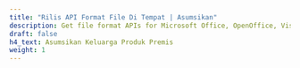 ```yaml
---
title: "Rilis API Format File Di Tempat | Asumsikan"
description: Get file format APIs for Microsoft Office, OpenOffice, Visio, Project, Publisher, Photoshop, AutoCAD, 3D, XPS, PDF, images & Postscript .
draft: false
h4_text: Asumsikan Keluarga Produk Premis
weight: 1
---
```

